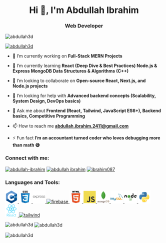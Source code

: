 <h1 align="center">Hi 👋, I'm Abdullah Ibrahim</h1>
<h3 align="center">Web Developer</h3>

<p align="left"> <img src="https://komarev.com/ghpvc/?username=abdullah3d&label=Profile%20views&color=0e75b6&style=flat" alt="abdullah3d" /> </p>

<p align="left"> <a href="https://github.com/ryo-ma/github-profile-trophy"><img src="https://github-profile-trophy.vercel.app/?username=abdullah3d" alt="abdullah3d" /></a> </p>

- 🔭 I’m currently working on **Full-Stack MERN Projects**

- 🌱 I’m currently learning **React (Deep Dive & Best Practices) Node.js & Express MongoDB Data Structures & Algorithms (C++)**

- 👯 I’m looking to collaborate on **Open-source React, Next.js, and Node.js projects**

- 🤝 I’m looking for help with **Advanced backend concepts (Scalability, System Design, DevOps basics)**

- 💬 Ask me about **Frontend (React, Tailwind, JavaScript ES6+), Backend basics, Competitive Programming**

- 📫 How to reach me **abdullah.ibrahim.2411@gmail.com**

- ⚡ Fun fact **I’m an accountant turned coder who loves debugging more than math 😅**

<h3 align="left">Connect with me:</h3>
<p align="left">
<a href="https://linkedin.com/in/abdullah-ibrahim" target="blank"><img align="center" src="https://raw.githubusercontent.com/rahuldkjain/github-profile-readme-generator/master/src/images/icons/Social/linked-in-alt.svg" alt="abdullah-ibrahim" height="30" width="40" /></a>
<a href="https://fb.com/abdullah ibrahim" target="blank"><img align="center" src="https://raw.githubusercontent.com/rahuldkjain/github-profile-readme-generator/master/src/images/icons/Social/facebook.svg" alt="abdullah ibrahim" height="30" width="40" /></a>
<a href="https://codeforces.com/profile/ibrahim087" target="blank"><img align="center" src="https://raw.githubusercontent.com/rahuldkjain/github-profile-readme-generator/master/src/images/icons/Social/codeforces.svg" alt="ibrahim087" height="30" width="40" /></a>
</p>

<h3 align="left">Languages and Tools:</h3>
<p align="left"> <a href="https://www.w3schools.com/cpp/" target="_blank" rel="noreferrer"> <img src="https://raw.githubusercontent.com/devicons/devicon/master/icons/cplusplus/cplusplus-original.svg" alt="cplusplus" width="40" height="40"/> </a> <a href="https://www.w3schools.com/css/" target="_blank" rel="noreferrer"> <img src="https://raw.githubusercontent.com/devicons/devicon/master/icons/css3/css3-original-wordmark.svg" alt="css3" width="40" height="40"/> </a> <a href="https://expressjs.com" target="_blank" rel="noreferrer"> <img src="https://raw.githubusercontent.com/devicons/devicon/master/icons/express/express-original-wordmark.svg" alt="express" width="40" height="40"/> </a> <a href="https://firebase.google.com/" target="_blank" rel="noreferrer"> <img src="https://www.vectorlogo.zone/logos/firebase/firebase-icon.svg" alt="firebase" width="40" height="40"/> </a> <a href="https://www.w3.org/html/" target="_blank" rel="noreferrer"> <img src="https://raw.githubusercontent.com/devicons/devicon/master/icons/html5/html5-original-wordmark.svg" alt="html5" width="40" height="40"/> </a> <a href="https://developer.mozilla.org/en-US/docs/Web/JavaScript" target="_blank" rel="noreferrer"> <img src="https://raw.githubusercontent.com/devicons/devicon/master/icons/javascript/javascript-original.svg" alt="javascript" width="40" height="40"/> </a> <a href="https://www.mongodb.com/" target="_blank" rel="noreferrer"> <img src="https://raw.githubusercontent.com/devicons/devicon/master/icons/mongodb/mongodb-original-wordmark.svg" alt="mongodb" width="40" height="40"/> </a> <a href="https://www.mysql.com/" target="_blank" rel="noreferrer"> <img src="https://raw.githubusercontent.com/devicons/devicon/master/icons/mysql/mysql-original-wordmark.svg" alt="mysql" width="40" height="40"/> </a> <a href="https://nodejs.org" target="_blank" rel="noreferrer"> <img src="https://raw.githubusercontent.com/devicons/devicon/master/icons/nodejs/nodejs-original-wordmark.svg" alt="nodejs" width="40" height="40"/> </a> <a href="https://www.python.org" target="_blank" rel="noreferrer"> <img src="https://raw.githubusercontent.com/devicons/devicon/master/icons/python/python-original.svg" alt="python" width="40" height="40"/> </a> <a href="https://reactjs.org/" target="_blank" rel="noreferrer"> <img src="https://raw.githubusercontent.com/devicons/devicon/master/icons/react/react-original-wordmark.svg" alt="react" width="40" height="40"/> </a> <a href="https://tailwindcss.com/" target="_blank" rel="noreferrer"> <img src="https://www.vectorlogo.zone/logos/tailwindcss/tailwindcss-icon.svg" alt="tailwind" width="40" height="40"/> </a> </p>

<p><img align="left" src="https://github-readme-stats.vercel.app/api/top-langs?username=abdullah3d&show_icons=true&locale=en&layout=compact" alt="abdullah3d" /></p>

<p>&nbsp;<img align="center" src="https://github-readme-stats.vercel.app/api?username=abdullah3d&show_icons=true&locale=en" alt="abdullah3d" /></p>

<p><img align="center" src="https://github-readme-streak-stats.herokuapp.com/?user=abdullah3d&" alt="abdullah3d" /></p>
